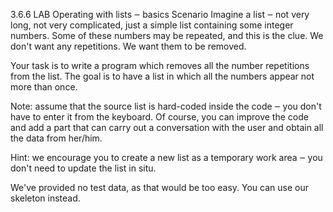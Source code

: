 3.6.6   LAB   Operating with lists ‒ basics
Scenario
Imagine a list ‒ not very long, not very complicated, just a simple list containing some integer numbers. Some of these numbers may be repeated, and this is the clue. We don't want any repetitions. We want them to be removed.

Your task is to write a program which removes all the number repetitions from the list. The goal is to have a list in which all the numbers appear not more than once.

Note: assume that the source list is hard-coded inside the code ‒ you don't have to enter it from the keyboard. Of course, you can improve the code and add a part that can carry out a conversation with the user and obtain all the data from her/him.

Hint: we encourage you to create a new list as a temporary work area ‒ you don't need to update the list in situ.

We've provided no test data, as that would be too easy. You can use our skeleton instead.